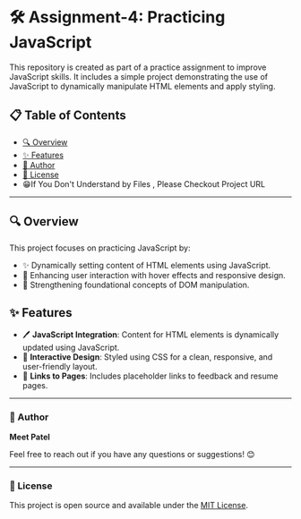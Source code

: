 # 🛠️ Assignment-4: Practicing JavaScript

This repository is created as part of a practice assignment to improve JavaScript skills. It includes a simple project demonstrating the use of JavaScript to dynamically manipulate HTML elements and apply styling.

## 📋 Table of Contents

- [🔍 Overview](#-overview)
- [✨ Features](#-features)
- [👤 Author](#-author)
- [📜 License](#-license)
- 😁If You Don't Understand by Files , Please Checkout Project URL
---

## 🔍 Overview

This project focuses on practicing JavaScript by:  
- ✨ Dynamically setting content of HTML elements using JavaScript.  
- 🎨 Enhancing user interaction with hover effects and responsive design.  
- 🧠 Strengthening foundational concepts of DOM manipulation.  

## ✨ Features

- 🖊️ **JavaScript Integration**: Content for HTML elements is dynamically updated using JavaScript.  
- 🌟 **Interactive Design**: Styled using CSS for a clean, responsive, and user-friendly layout.  
- 🔗 **Links to Pages**: Includes placeholder links to feedback and resume pages.  

---

### 👤 Author

**Meet Patel**  

Feel free to reach out if you have any questions or suggestions! 😊  

---

### 📜 License

This project is open source and available under the [MIT License](LICENSE).  

